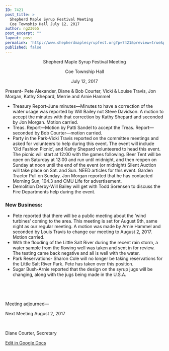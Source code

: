 ```yaml
---
ID: 7421
post_title: >
  Shepherd Maple Syrup Festival Meeting
  Coe Township Hall July 12, 2017
author: ng23055
post_excerpt: ""
layout: post
permalink: 'http://www.shepherdmaplesyrupfest.org?p=7421&preview=true&preview_id=7421'
published: false
---
```

<p style="text-align: center;">Shepherd Maple Syrup Festival Meeting</p>
<p style="text-align: center;">Coe Township Hall</p>
<p style="text-align: center;">July 12, 2017</p>
<p style="text-align: center;"></p>
<p style="text-align: center;"></p>
Present- Pete Alexander, Diane &amp; Bob Courter, Vicki &amp; Louise Travis, Jon Morgan, Kathy Shepard, Merrie and Arnie Hammel
<ul>
 	<li>Treasury Report-June minutes—Minutes to have a correction of the water usage was reported by Will Bailey not Steve Davidson. A motion to accept the minutes with that correction by Kathy Shepard and seconded by Jon Morgan. Motion carried.</li>
 	<li>Treas. Report—Motion by Patti Sandel to accept the Treas. Report—seconded by Bob Courter—motion carried.</li>
 	<li>Party in the Park-Vicki Travis reported on the committee meetings and asked for volunteers to help during this event. The event will include ‘Old Fashion Picnic’, and Kathy Shepard volunteered to head this event. The picnic will start at 12:00 with the games following. Beer Tent will be open on Saturday at 12:00 and run until midnight, and then reopen on Sunday at noon until the end of the event (or midnight) Silent Auction will take place on Sat. and Sun. NEED articles for this event. Garden Tractor Pull on Sunday. Jon Morgan reported that he has contacted Morning Sun, 104.3 and CMU Life for advertisement.</li>
 	<li>Demolition Derby-Will Bailey will get with Todd Sorensen to discuss the Fire Departments help during the event.</li>
</ul>
<h3>New Business:</h3>
<ul>
 	<li>Pete reported that there will be a public meeting about the ‘wind turbines’ coming to the area. This meeting is set for August 9th, same night as our regular meeting. A motion was made by Arnie Hammel and seconded by Louis Travis to change our meeting to August 2, 2017. Motion carried.</li>
 	<li>With the flooding of the Little Salt River during the recent rain storm, a water sample from the flowing well was taken and sent in for review. The testing came back negative and all is well with the water.</li>
 	<li>Park Reservations- Sharon Cole will no longer be taking reservations for the Little Salt River Park. Pete has taken over this position.</li>
 	<li>Sugar Bush-Arnie reported that the design on the syrup jugs will be changing, along with the jugs being made in the U.S.A.</li>
</ul>
&nbsp;

&nbsp;

Meeting adjourned—

Next Meeting August 2, 2017

&nbsp;

Diane Courter, Secretary

<a href="https://docs.google.com/document/d/1kTmGv6S-EDC90Ga6rjK-G8M4cbwG6HbBD-Xp7ak_8Jo/edit?usp=sharing">Edit in Google Docs</a>